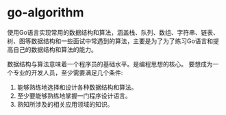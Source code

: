 # go-algorithm
使用Go语言实现常用的数据结构和算法，涵盖栈、队列、数组、字符串、链表、树、图等数据结构和一些面试中常遇到的算法，主要是为了为了练习Go语言和提高自己的数据结构和算法的能力。

数据结构与算法意味着一个程序员的基础水平。是编程思想的核心。
要想成为一个专业的开发人员，至少需要满足几个条件:
  1. 能够熟练地选择和设计各种数据结构和算法。
  2. 至少要能够熟练地掌握一门程序设计语言。
  3. 熟知所涉及的相关应用领域的知识。
  
  
